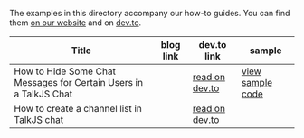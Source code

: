 The examples in this directory accompany our how-to guides. You can find them [on our website](https://talkjs.com/resources/tag/tutorials/) and on [dev.to](https://dev.to/talkjs).

<!-- 
When a tutorial related to a sample is published add a row to the table below. As the link text for the blog link use "read on our blog", and for dev.to use "read on dev.to". For the link to the sample folder, use "view sample code".
 -->

| Title        | blog link     | dev.to link | sample |
| ------------- | ------------- | ------------|--------|
|How to Hide Some Chat Messages for Certain Users in a TalkJS Chat|               |[read on dev.to](https://dev.to/talkjs/how-to-hide-some-chat-messages-for-certain-users-in-a-talkjs-chat-23g4) |[view sample code](https://github.com/SapneshNaik/talkjs-examples/tree/master/howtos/how-to-hide-some-chat-messages-for-certain-users-in-a-talkjs-chat)|
|How to create a channel list in TalkJS chat| |[read on dev.to](https://dev.to/talkjs/how-to-create-a-channel-list-in-talkjs-chat-4d4n) ||

